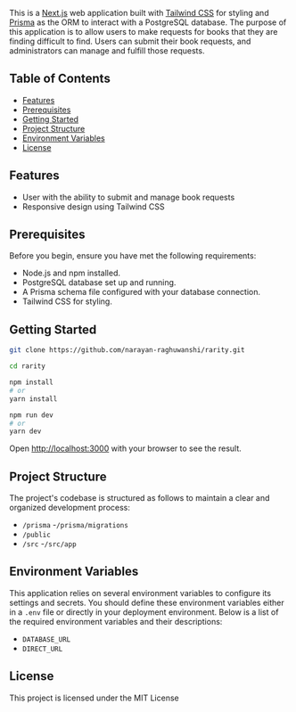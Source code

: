 This is a [Next.js](https://nextjs.org/) web application built with [Tailwind CSS](https://tailwindcss.com/) for styling and [Prisma](https://www.prisma.io/docs/getting-started/quickstart) as the ORM to interact with a PostgreSQL database. The purpose of this application is to allow users to make requests for books that they are finding difficult to find. Users can submit their book requests, and administrators can manage and fulfill those requests.


## Table of Contents

- [Features](#features)
- [Prerequisites](#prerequisites)
- [Getting Started](#getting-started)
- [Project Structure](#project-structure)
- [Environment Variables](#environment-variables)
- [License](#license)

## Features

- User with the ability to submit and manage book requests
- Responsive design using Tailwind CSS

## Prerequisites

Before you begin, ensure you have met the following requirements:

- Node.js and npm installed.
- PostgreSQL database set up and running.
- A Prisma schema file configured with your database connection.
- Tailwind CSS for styling.

## Getting Started

```bash
git clone https://github.com/narayan-raghuwanshi/rarity.git
```
```bash
cd rarity
```
```bash
npm install
# or
yarn install
```
```bash
npm run dev
# or
yarn dev
```
Open [http://localhost:3000](http://localhost:3000) with your browser to see the result.

## Project Structure

The project's codebase is structured as follows to maintain a clear and organized development process:

- `/prisma`
  -`/prisma/migrations`
- `/public`
- `/src`
  -`/src/app`

## Environment Variables

This application relies on several environment variables to configure its settings and secrets. You should define these environment variables either in a `.env` file or directly in your deployment environment. Below is a list of the required environment variables and their descriptions:

- `DATABASE_URL`
- `DIRECT_URL`

## License

This project is licensed under the MIT License